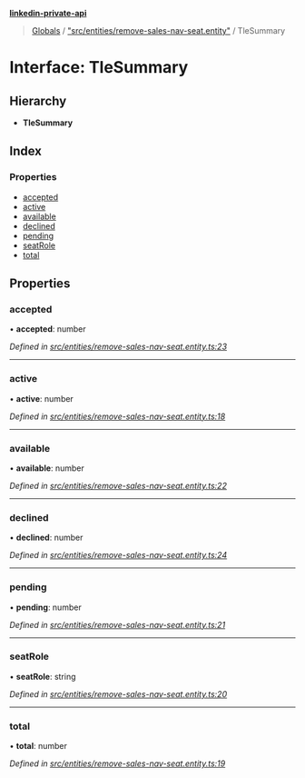 **[linkedin-private-api](../README.md)**

> [Globals](../globals.md) / ["src/entities/remove-sales-nav-seat.entity"](../modules/_src_entities_remove_sales_nav_seat_entity_.md) / TleSummary

# Interface: TleSummary

## Hierarchy

* **TleSummary**

## Index

### Properties

* [accepted](_src_entities_remove_sales_nav_seat_entity_.tlesummary.md#accepted)
* [active](_src_entities_remove_sales_nav_seat_entity_.tlesummary.md#active)
* [available](_src_entities_remove_sales_nav_seat_entity_.tlesummary.md#available)
* [declined](_src_entities_remove_sales_nav_seat_entity_.tlesummary.md#declined)
* [pending](_src_entities_remove_sales_nav_seat_entity_.tlesummary.md#pending)
* [seatRole](_src_entities_remove_sales_nav_seat_entity_.tlesummary.md#seatrole)
* [total](_src_entities_remove_sales_nav_seat_entity_.tlesummary.md#total)

## Properties

### accepted

•  **accepted**: number

*Defined in [src/entities/remove-sales-nav-seat.entity.ts:23](https://github.com/cosiall/linkedin-private-api/blob/803c213/src/entities/remove-sales-nav-seat.entity.ts#L23)*

___

### active

•  **active**: number

*Defined in [src/entities/remove-sales-nav-seat.entity.ts:18](https://github.com/cosiall/linkedin-private-api/blob/803c213/src/entities/remove-sales-nav-seat.entity.ts#L18)*

___

### available

•  **available**: number

*Defined in [src/entities/remove-sales-nav-seat.entity.ts:22](https://github.com/cosiall/linkedin-private-api/blob/803c213/src/entities/remove-sales-nav-seat.entity.ts#L22)*

___

### declined

•  **declined**: number

*Defined in [src/entities/remove-sales-nav-seat.entity.ts:24](https://github.com/cosiall/linkedin-private-api/blob/803c213/src/entities/remove-sales-nav-seat.entity.ts#L24)*

___

### pending

•  **pending**: number

*Defined in [src/entities/remove-sales-nav-seat.entity.ts:21](https://github.com/cosiall/linkedin-private-api/blob/803c213/src/entities/remove-sales-nav-seat.entity.ts#L21)*

___

### seatRole

•  **seatRole**: string

*Defined in [src/entities/remove-sales-nav-seat.entity.ts:20](https://github.com/cosiall/linkedin-private-api/blob/803c213/src/entities/remove-sales-nav-seat.entity.ts#L20)*

___

### total

•  **total**: number

*Defined in [src/entities/remove-sales-nav-seat.entity.ts:19](https://github.com/cosiall/linkedin-private-api/blob/803c213/src/entities/remove-sales-nav-seat.entity.ts#L19)*
